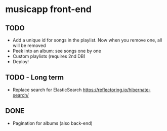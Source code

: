 # musicapp front-end

## TODO

- Add a unique id for songs in the playlist. Now when you remove one, all will be removed
- Peek into an album: see songs one by one
- Custom playlists (requires 2nd DB)
- Deploy!

## TODO - Long term

- Replace search for ElasticSearch https://reflectoring.io/hibernate-search/

## DONE

- Pagination for albums (also back-end)
